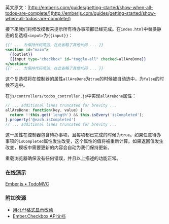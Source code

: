 英文原文：[http://emberjs.com/guides/getting-started/show-when-all-todos-are-complete/](http://emberjs.com/guides/getting-started/show-when-all-todos-are-complete/)

接下来我们将修改模板来提示所有待办事项都已经完成。在`index.html`中替换静态的复选框`<input>`为`{{input}}`：

```handlebars
{{! ... 为保持代码简洁，在此省略了其他代码 ... }}
<section id="main">
  {{outlet}}
  {{input type="checkbox" id="toggle-all" checked=allAreDone}}
</section>
{{! ... 为保持代码简洁，在此省略了其他代码 ... }}
```

这个复选框将在控制器的属性`allAreDone`为`true`的时候被自动选中，为`false`的时候不选中。

在`js/controllers/todos_controller.js`中实现`allAreDone`属性：

```javascript
// ... additional lines truncated for brevity ...
allAreDone: function(key, value) {
  return !!this.get('length') && this.isEvery('isCompleted');
}.property('@each.isCompleted')
// ... additional lines truncated for brevity ...
```

这一属性在控制器包含待办事项，且每项都已完成的时候为`true`。如果任意待办事项的`isCompleted`属性发生改变，这个属性的值将被重新计算。如果返回值发生改变，模板中需要更新的内容会自动为我们保持更新。

重载浏览器确保没有任何错误，并且以上描述的功能正常。

### 在线演示

<a class="jsbin-embed" href="http://jsbin.com/IcItARE/1/embed?live">Ember.js • TodoMVC</a><script src="http://static.jsbin.com/js/embed.js"></script>

### 附加资源

  * [用`diff`格式显示改动](https://github.com/emberjs/quickstart-code-sample/commit/9bf8a430bc4afb06f31be55f63f1d9806e6ab01c)
  * [Ember.Checkbox API文档](/api/classes/Ember.Checkbox.html)
